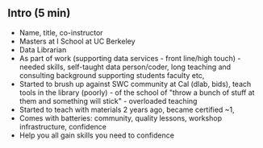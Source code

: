 ## Intro (5 min)

* Name, title, co-instructor
* Masters at I School at UC Berkeley
* Data Librarian
* As part of work (supporting data services - front line/high touch)  - needed skills, self-taught data person/coder, long teaching and consulting background supporting students faculty etc,
* Started to brush up against SWC community at Cal (dlab, bids), teach tools in the library (poorly) - of the school of "throw a bunch of stuff at them and something will stick" - overloaded teaching
* Started to teach with materials 2 years ago, became certified ~1,
* Comes with batteries: community, quality lessons, workshop infrastructure, confidence
* Help you all gain skills you need to confidence
